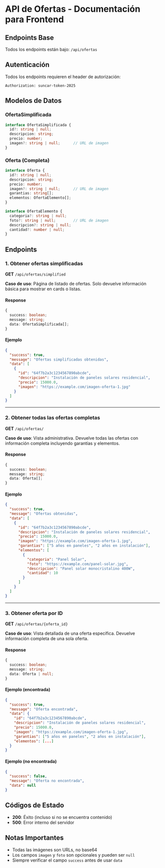 # API de Ofertas - Documentación para Frontend

## Endpoints Base
Todos los endpoints están bajo: `/api/ofertas`

## Autenticación
Todos los endpoints requieren el header de autorización:
```
Authorization: suncar-token-2025
```

## Modelos de Datos

### OfertaSimplificada
```typescript
interface OfertaSimplificada {
  id?: string | null;
  descripcion: string;
  precio: number;
  imagen?: string | null;      // URL de imagen
}
```

### Oferta (Completa)
```typescript
interface Oferta {
  id?: string | null;
  descripcion: string;
  precio: number;
  imagen?: string | null;      // URL de imagen
  garantias: string[];
  elementos: OfertaElemento[];
}

interface OfertaElemento {
  categoria?: string | null;
  foto?: string | null;        // URL de imagen
  descripcion?: string | null;
  cantidad?: number | null;
}
```

## Endpoints

### 1. Obtener ofertas simplificadas

**GET** `/api/ofertas/simplified`

**Caso de uso**: Página de listado de ofertas. Solo devuelve información básica para mostrar en cards o listas.

#### Response
```typescript
{
  success: boolean;
  message: string;
  data: OfertaSimplificada[];
}
```

#### Ejemplo
```json
{
  "success": true,
  "message": "Ofertas simplificadas obtenidas",
  "data": [
    {
      "id": "64f7b2a3c1234567890abcde",
      "descripcion": "Instalación de paneles solares residencial",
      "precio": 15000.0,
      "imagen": "https://example.com/imagen-oferta-1.jpg"
    }
  ]
}
```

---

### 2. Obtener todas las ofertas completas

**GET** `/api/ofertas/`

**Caso de uso**: Vista administrativa. Devuelve todas las ofertas con información completa incluyendo garantías y elementos.

#### Response
```typescript
{
  success: boolean;
  message: string;
  data: Oferta[];
}
```

#### Ejemplo
```json
{
  "success": true,
  "message": "Ofertas obtenidas",
  "data": [
    {
      "id": "64f7b2a3c1234567890abcde",
      "descripcion": "Instalación de paneles solares residencial",
      "precio": 15000.0,
      "imagen": "https://example.com/imagen-oferta-1.jpg",
      "garantias": ["5 años en paneles", "2 años en instalación"],
      "elementos": [
        {
          "categoria": "Panel Solar",
          "foto": "https://example.com/panel-solar.jpg",
          "descripcion": "Panel solar monocristalino 400W",
          "cantidad": 10
        }
      ]
    }
  ]
}
```

---

### 3. Obtener oferta por ID

**GET** `/api/ofertas/{oferta_id}`

**Caso de uso**: Vista detallada de una oferta específica. Devuelve información completa de una sola oferta.

#### Response
```typescript
{
  success: boolean;
  message: string;
  data: Oferta | null;
}
```

#### Ejemplo (encontrada)
```json
{
  "success": true,
  "message": "Oferta encontrada",
  "data": {
    "id": "64f7b2a3c1234567890abcde",
    "descripcion": "Instalación de paneles solares residencial",
    "precio": 15000.0,
    "imagen": "https://example.com/imagen-oferta-1.jpg",
    "garantias": ["5 años en paneles", "2 años en instalación"],
    "elementos": [...]
  }
}
```

#### Ejemplo (no encontrada)
```json
{
  "success": false,
  "message": "Oferta no encontrada",
  "data": null
}
```

## Códigos de Estado
- **200**: Éxito (incluso si no se encuentra contenido)
- **500**: Error interno del servidor

## Notas Importantes
- Todas las imágenes son URLs, no base64
- Los campos `imagen` y `foto` son opcionales y pueden ser `null`
- Siempre verificar el campo `success` antes de usar `data`